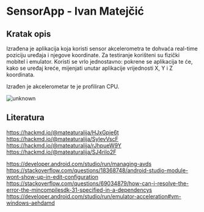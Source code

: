 # SensorApp - Ivan Matejčić

## Kratak opis
Izrađena je aplikacija koja koristi sensor akcelerometra te dohvaća real-time poziciju uređaja i njegove koordinate.
Za testiranje korišteni su fizički mobitel i emulator.
Koristi se vrlo jednostavno: pokrene se aplikacija te će, kako se uređaj kreće, mijenjati unutar aplikacije vrijednosti X, Y i Z koordinata.

Izrađen je akcelerometar te je profiliran CPU.
    
![unknown](https://user-images.githubusercontent.com/84573071/161389247-012f897c-8790-477d-b981-e58501c4459d.png)    
    
## Literatura

https://hackmd.io/@mateaturalija/HJxGpje6t
https://hackmd.io/@mateaturalija/SylevVscF
https://hackmd.io/@mateaturalija/rJhpueW9Y
https://hackmd.io/@mateaturalija/SJ4rilo2F

https://developer.android.com/studio/run/managing-avds
https://stackoverflow.com/questions/18368748/android-studio-module-wont-show-up-in-edit-configuration
https://stackoverflow.com/questions/69034879/how-can-i-resolve-the-error-the-mincompilesdk-31-specified-in-a-dependencys
https://developer.android.com/studio/run/emulator-acceleration#vm-windows-aehdamd
